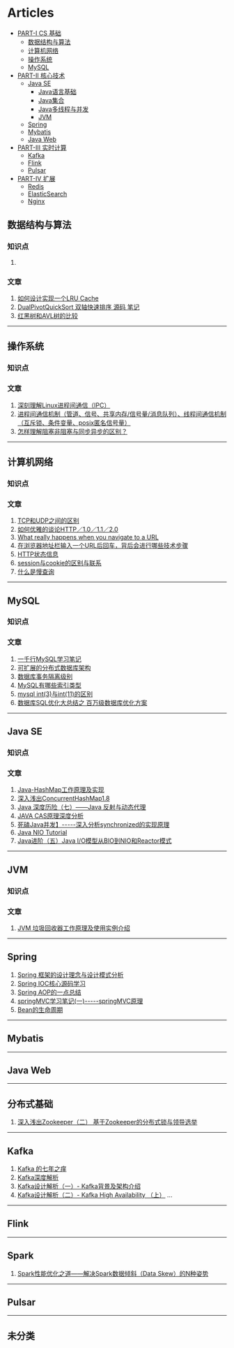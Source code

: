# Articles

<!-- TOC -->


- [PART-I CS 基础]()
	 - [数据结构与算法](#数据结构与算法)
	 - [计算机网络](#计算机网络)
	 - [操作系统](#操作系统)
	 - [MySQL](#MySQL)
- [PART-II 核心技术]()
	 - [Java SE](#Java-SE)
	    - [Java语言基础]()
	    - [Java集合]()
	    - [Java多线程与并发]()
	    - [JVM](#JVM)
	 - [Spring](#Spring)
	 - [Mybatis](#Mybatis)
	 - [Java Web](#Java-Web)
- [PART-III 实时计算]()
	 - [Kafka](#Kafka)
	 - [Flink](#Flink)
	 - [Pulsar](#Pulsar)
- [PART-IV 扩展]()
	 - [Redis](#Redis)
	 - [ElasticSearch](#ElasticSearch)
	 - [Nginx](#Nginx)



<!-- /TOC -->


## 数据结构与算法
### 知识点
1. 

### 文章
1. [如何设计实现一个LRU Cache](http://yikun.github.io/2015/04/03/%E5%A6%82%E4%BD%95%E8%AE%BE%E8%AE%A1%E5%AE%9E%E7%8E%B0%E4%B8%80%E4%B8%AALRU-Cache%EF%BC%9F/)
1. [DualPivotQuickSort 双轴快速排序 源码 笔记](https://www.jianshu.com/p/6d26d525bb96)
1. [红黑树和AVL树的比较](https://blog.csdn.net/hustyangju/article/details/27214251)


---


## 操作系统
### 知识点

### 文章
1. [深刻理解Linux进程间通信（IPC）](https://www.ibm.com/developerworks/cn/linux/l-ipc/)
1. [进程间通信机制（管道、信号、共享内存/信号量/消息队列）、线程间通信机制（互斥锁、条件变量、posix匿名信号量）](https://blog.csdn.net/jnu_simba/article/details/11746217)
1. [怎样理解阻塞非阻塞与同步异步的区别？](https://www.zhihu.com/question/19732473)


---


## 计算机网络

### 知识点
### 文章
1. [TCP和UDP之间的区别](https://blog.51cto.com/feinibuke/340272)
1. [如何优雅的谈论HTTP／1.0／1.1／2.0](https://www.jianshu.com/p/52d86558ca57)
1. [What really happens when you navigate to a URL](http://igoro.com/archive/what-really-happens-when-you-navigate-to-a-url/)
1. [在浏览器地址栏输入一个URL后回车，背后会进行哪些技术步骤](https://www.zhihu.com/question/34873227)
1. [HTTP状态信息](https://www.w3school.com.cn/tags/html_ref_httpmessages.asp)
1. [session与cookie的区别与联系](https://www.jianshu.com/p/4ce62bcbfb82)
1. [什么是慢查询](https://www.jianshu.com/p/7529a0fbf088)


---


## MySQL

### 知识点


### 文章
1. [一千行MySQL学习笔记](https://www.cnblogs.com/shockerli/p/1000-plus-line-mysql-notes.html)
1. [可扩展的分布式数据库架构](https://blogread.cn//it/article/1945?f=wx)
1. [数据库事务隔离级别](https://singo107.iteye.com/blog/1175084)
1. [MySQL有哪些索引类型](https://segmentfault.com/q/1010000003832312)
1. [mysql int(3)与int(11)的区别](http://blog.sina.com.cn/s/blog_610997850100wjrm.html)
1. [数据库SQL优化大总结之 百万级数据库优化方案](https://www.cnblogs.com/yunfeifei/p/3850440.html)


---


## Java SE
### 知识点
### 文章
1. [Java-HashMap工作原理及实现](http://yikun.github.io/2015/04/01/Java-HashMap%E5%B7%A5%E4%BD%9C%E5%8E%9F%E7%90%86%E5%8F%8A%E5%AE%9E%E7%8E%B0/)
1. [深入浅出ConcurrentHashMap1.8](https://www.jianshu.com/p/c0642afe03e0)
1. [Java 深度历险（七）——Java 反射与动态代理](https://www.infoq.cn/article/cf-java-reflection-dynamic-proxy/)
1. [JAVA CAS原理深度分析](https://zl198751.iteye.com/blog/1848575)
1. [死磕Java并发】-----深入分析synchronized的实现原理](https://blog.csdn.net/chenssy/article/details/54883355)
1. [Java NIO Tutorial](http://tutorials.jenkov.com/java-nio/index.html)
1. [Java进阶（五）Java I/O模型从BIO到NIO和Reactor模式](http://www.jasongj.com/java/nio_reactor/)


---


## JVM
### 知识点

### 文章
1. [JVM 垃圾回收器工作原理及使用实例介绍](https://www.ibm.com/developerworks/cn/java/j-lo-JVMGarbageCollection/)


---


## Spring
1. [Spring 框架的设计理念与设计模式分析](https://www.ibm.com/developerworks/cn/java/j-lo-spring-principle/)
1. [Spring IOC核心源码学习](http://yikun.github.io/2015/05/29/Spring-IOC%E6%A0%B8%E5%BF%83%E6%BA%90%E7%A0%81%E5%AD%A6%E4%B9%A0/)
1. [Spring AOP的一点总结](https://www.jianshu.com/p/4fe5a75b9202)
1. [springMVC学习笔记(一)-----springMVC原理](https://www.cnblogs.com/selene/p/4658554.html)
1. [Bean的生命周期](http://wiki.jikexueyuan.com/project/spring/bean-life-cycle.html)


---


## Mybatis


---


## Java Web


---


## 分布式基础
1. [深入浅出Zookeeper（二） 基于Zookeeper的分布式锁与领导选举](http://www.jasongj.com/zookeeper/distributedlock/)


---


## Kafka
1. [Kafka 的七年之痒](https://mp.weixin.qq.com/s/x3l9eKN0-DKIfDOmpkal8Q)
1. [Kafka深度解析](http://www.jasongj.com/2015/01/02/Kafka%E6%B7%B1%E5%BA%A6%E8%A7%A3%E6%9E%90/)
1. [Kafka设计解析（一）- Kafka背景及架构介绍](http://www.jasongj.com/2015/03/10/KafkaColumn1/)
1. [Kafka设计解析（二）- Kafka High Availability （上）](http://www.jasongj.com/2015/04/24/KafkaColumn2/)
...

---


## Flink


---


## Spark
1. [Spark性能优化之道——解决Spark数据倾斜（Data Skew）的N种姿势](http://www.jasongj.com/spark/skew/)


---


## Pulsar


---


## 未分类
